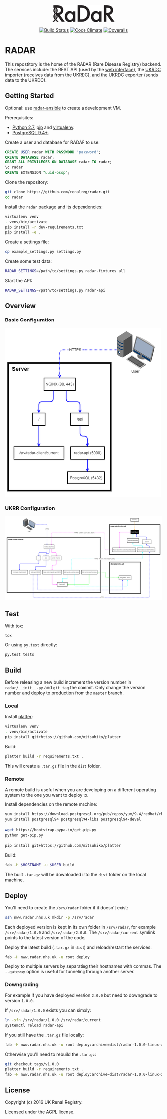 <p align="center">
  <img src="extra/logos/radar_logo_black_final_v1.0_141215.png" width="200" alt="Logo" /></p>
</p>

<p align="center">
  <a href="https://travis-ci.org/renalreg/radar"><img src="https://img.shields.io/travis/renalreg/radar/master.svg" alt="Build Status" /></a>
  <a href="https://codeclimate.com/github/renalreg/radar"><img src="https://img.shields.io/codeclimate/github/renalreg/radar.svg" alt="Code Climate" /></a>
  <a href="https://coveralls.io/github/renalreg/radar"><img src="https://img.shields.io/coveralls/renalreg/radar.svg" alt="Coveralls" /></a>
</p>

# RADAR

This repostitory is the home of the RADAR (Rare Disease Registry) backend.
The services include: the REST API (used by the [web interface](https://github.com/renalreg/radar-client)), the [UKRDC](https://github.com/renalreg/ukrdc) importer (receives data from the UKRDC), and the UKRDC exporter (sends data to the UKRDC).

## Getting Started

Optional: use [radar-ansible](https://github.com/renalreg/radar-ansible) to create a development VM.

Prerequisites:

* [Python 2.7](https://www.python.org/download/releases/2.7/), [pip](https://pypi.python.org/pypi/pip) and [virtualenv](https://pypi.python.org/pypi/virtualenv).
* [PostgreSQL 9.4+](https://www.postgresql.org/download/).

Create a user and database for RADAR to use:

```sql
CREATE USER radar WITH PASSWORD 'password';
CREATE DATABASE radar;
GRANT ALL PRIVILEGES ON DATABASE radar TO radar;
\c radar
CREATE EXTENSION "uuid-ossp";
```

Clone the repository:

```sh
git clone https://github.com/renalreg/radar.git
cd radar
```

Install the `radar` package and its dependencies:

```sh
virtualenv venv
. venv/bin/activate
pip install -r dev-requirements.txt
pip install -e .
```

Create a settings file:

```sh
cp example_settings.py settings.py
```

Create some test data:

```sh
RADAR_SETTINGS=/path/to/settings.py radar-fixtures all
```

Start the API:

```sh
RADAR_SETTINGS=/path/to/settings.py radar-api
```

## Overview

### Basic Configuration

![Basic Data Flow Diagram](docs/basic-data-flows.png)

### UKRR Configuration

![UKRR Data Flow Diagram](docs/ukrr-data-flows.png)

## Test

With tox:

```sh
tox
```

Or using `py.test` directly:

```sh
py.test tests
```

## Build

Before releasing a new build increment the version number in `radar/__init__.py` and `git tag` the commit.
Only change the version number and deploy to production from the `master` branch.

### Local

Install [platter](https://github.com/mitsuhiko/platter):

```sh
virtualenv venv
. venv/bin/activate
pip install git+https://github.com/mitsuhiko/platter
```

Build:

```sh
platter build -r requirements.txt .
```

This will create a `.tar.gz` file in the `dist` folder.


### Remote

A remote build is useful when you are developing on a different operating system to the one you want to deploy to.

Install dependencies on the remote machine:

```sh
yum install https://download.postgresql.org/pub/repos/yum/9.4/redhat/rhel-7-x86_64/pgdg-centos94-9.4-2.noarch.rpm
yum install postgresql94 postgresql94-libs postgresql94-devel

wget https://bootstrap.pypa.io/get-pip.py
python get-pip.py

pip install git+https://github.com/mitsuhiko/platter
```

Build:

```sh
fab -H $HOSTNAME -u $USER build
```

The built `.tar.gz` will be downloaded into the `dist` folder on the local machine.

## Deploy

You'll need to create the `/srv/radar` folder if it doesn't exist:

```sh
ssh nww.radar.nhs.uk mkdir -p /srv/radar
```

Each deployed version is kept in its own folder in `/srv/radar`, for example `/srv/radar/1.0.0` and `/srv/radar/2.0.0`. The `/srv/radar/current` symlink points to the latest version of the code.

Deploy the latest build (`.tar.gz` in `dist`) and reload/restart the services:

```sh
fab -H nww.radar.nhs.uk -u root deploy
```

Deploy to multiple servers by separating their hostnames with commas. The `--gateway` option is useful for tunneling through another server.

### Downgrading

For example if you have deployed version `2.0.0` but need to downgrade to version `1.0.0`.

If `/srv/radar/1.0.0` exists you can simply:

```sh
ln -sfn /srv/radar/1.0.0 /srv/radar/current
systemctl reload radar-api
```

If you still have the `.tar.gz` file locally:

```sh
fab -H nww.radar.nhs.uk -u root deploy:archive=dist/radar-1.0.0-linux-x86_64.tar.gz
```

Otherwise you'll need to rebuild the `.tar.gz`:

```sh
git checkout tags/v1.0.0
platter build -r requirements.txt .
fab -H nww.radar.nhs.uk -u root deploy:archive=dist/radar-1.0.0-linux-x86_64.tar.gz
```

## License

Copyright (c) 2016 UK Renal Registry.

Licensed under the [AGPL](LICENSE.md) license.
